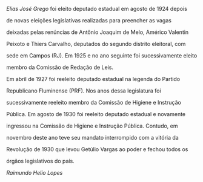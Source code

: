 

*Elias José Grego* foi eleito deputado estadual em agosto de 1924 depois

de novas eleições legislativas realizadas para preencher as vagas

deixadas pelas renúncias de Antônio Joaquim de Melo, Américo Valentin

Peixoto e Thiers Carvalho, deputados do segundo distrito eleitoral, com

sede em Campos (RJ). Em 1925 e no ano seguinte foi sucessivamente eleito

membro da Comissão de Redação de Leis.



Em abril de 1927 foi reeleito deputado estadual na legenda do Partido

Republicano Fluminense (PRF). Nos anos dessa legislatura foi

sucessivamente reeleito membro da Comissão de Higiene e Instrução

Pública. Em agosto de 1930 foi reeleito deputado estadual e novamente

ingressou na Comissão de Higiene e Instrução Pública. Contudo, em

novembro deste ano teve seu mandato interrompido com a vitória da

Revolução de 1930 que levou Getúlio Vargas ao poder e fechou todos os

órgãos legislativos do país.



*Raimundo Helio Lopes*



